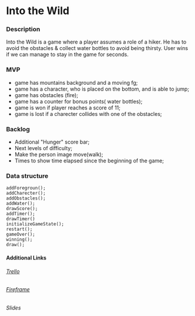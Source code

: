 # Into the Wild

### Description

Into the Wild is a game where a player assumes a role of a hiker. He has to avoid the obstacles & collect water bottles to avoid being thirsty. User wins if we can manage to stay in the game for <placeholder> seconds. 


### MVP

- game has mountains background and a moving fg;
- game has a character, who is placed on the bottom, and is able to jump;
- game has obstacles (fire);
- game has a counter for bonus points( water bottles);
- game is won if player reaches a score of 11;
- game is lost if a charecter collides with one of the obstacles;



### Backlog
- Additional "Hunger" score bar;  
- Next levels of difficulty;
- Make the person image move(walk);
- Times to show time elapsed since the beginning of the game;



### Data structure

```
addForegroun();
addCharecter();
addObstacles();
addWater();
drawScore();
addTimer();
drawTimer()
initializeGameState();
restart();
gameOver();
winning();
draw();
```

#### Additional Links
###### [Trello](https://trello.com/b/cQdXATsQ/into-the-wild)
###### [Fireframe](https://drive.google.com/file/d/1fRSRdoKKjzYFplc6qOqvFE9cKWU3Z2Sn/view?usp=sharing)
###### Slides
